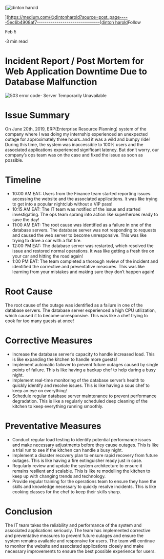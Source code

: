 [![dinton harold](https://miro.medium.com/fit/c/96/96/0*Qf1cYzx8FS7IzyZv.jpg)

](https://medium.com/@dintonharold?source=post_page-----5ec6b4908af7--------------------------------)[dinton harold](https://medium.com/@dintonharold?source=post_page-----5ec6b4908af7--------------------------------)Follow

Feb 5

·3 min read

Incident Report / Post Mortem for Web Application Downtime Due to Database Malfunction
======================================================================================
![503 error code- Server Temporarily Unavailable](https://drive.google.com/file/d/1NQr_fqRheW6GDUHTxy-ND8iR2LbBQVj9/view?usp=share_link)


Issue Summary
=============

On June 20th, 2019, ERP(Enterprise Resource Planning) system of the company where I was doing my internship experienced an unexpected outage for approximately three hours..and it was a wild and bumpy ride! During this time, the system was inaccessible to 100% users and the associated applications experienced significant latency. But don’t worry, our company’s ops team was on the case and fixed the issue as soon as possible.

Timeline
========

*   10:00 AM EAT: Users from the Finance team started reporting issues accessing the website and the associated applications. It was like trying to get into a popular nightclub without a VIP pass!
*   10:15 AM EAT: The IT team was notified of the issue and started investigating. The ops team sprang into action like superheroes ready to save the day!
*   11:00 AM EAT: The root cause was identified as a failure in one of the database servers. The database server was not responding to requests and caused the web server to become unresponsive. This was like trying to drive a car with a flat tire.
*   12:00 PM EAT: The database server was restarted, which resolved the issue and restored normal operations. It was like getting a fresh tire on your car and hitting the road again!
*   1:00 PM EAT: The team completed a thorough review of the incident and identified the corrective and preventative measures. This was like learning from your mistakes and making sure they don’t happen again!

Root Cause
==========

The root cause of the outage was identified as a failure in one of the database servers. The database server experienced a high CPU utilization, which caused it to become unresponsive. This was like a chef trying to cook for too many guests at once!

Corrective Measures
===================

*   Increase the database server’s capacity to handle increased load. This is like expanding the kitchen to handle more guests!
*   Implement automatic failover to prevent future outages caused by single points of failure. This is like having a backup chef to help during a busy night.
*   Implement real-time monitoring of the database server’s health to quickly identify and resolve issues. This is like having a sous chef to keep an eye on everything!
*   Schedule regular database server maintenance to prevent performance degradation. This is like a regularly scheduled deep cleaning of the kitchen to keep everything running smoothly.

Preventative Measures
=====================

*   Conduct regular load testing to identify potential performance issues and make necessary adjustments before they cause outages. This is like a trial run to see if the kitchen can handle a busy night.
*   Implement a disaster recovery plan to ensure rapid recovery from future outages. This is like having a fire extinguisher ready just in case.
*   Regularly review and update the system architecture to ensure it remains resilient and scalable. This is like re modelling the kitchen to keep up with changing trends and technology.
*   Provide regular training for the operations team to ensure they have the skills and knowledge necessary to quickly resolve incidents. This is like cooking classes for the chef to keep their skills sharp.

Conclusion
==========

The IT team takes the reliability and performance of the system and associated applications seriously. The team has implemented corrective and preventative measures to prevent future outages and ensure the system remains available and responsive for users. The team will continue to monitor the website and associated applications closely and make necessary improvements to ensure the best possible experience for users.
